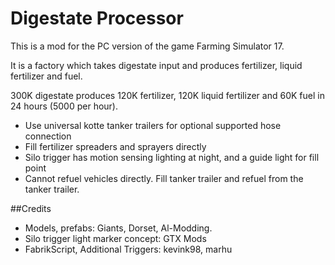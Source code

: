 # Digestate Processor
This is a mod for the PC version of the game Farming Simulator 17.

It is a factory which takes digestate input and produces fertilizer, liquid fertilizer and fuel.
        
300K digestate produces 120K fertilizer, 120K liquid fertilizer and 60K fuel in 24 hours (5000 per hour).
        
* Use universal kotte tanker trailers for optional supported hose connection
* Fill fertilizer spreaders and sprayers directly
* Silo trigger has motion sensing lighting at night, and a guide light for fill point
* Cannot refuel vehicles directly. Fill tanker trailer and refuel from the tanker trailer.

##Credits
* Models, prefabs: Giants, Dorset, Al-Modding.
* Silo trigger light marker concept: GTX Mods
* FabrikScript, Additional Triggers: kevink98, marhu
